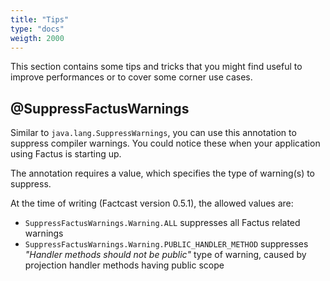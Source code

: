 ```yaml
---
title: "Tips"
type: "docs"
weigth: 2000
---
```


This section contains some tips and tricks that you might find useful to improve performances or to cover some corner
use cases.

## @SuppressFactusWarnings

Similar to `java.lang.SuppressWarnings`, you can use this annotation to suppress compiler warnings. You could notice
these when your application using Factus is starting up.

The annotation requires a value, which specifies the type of warning(s) to suppress.

At the time of writing (Factcast version 0.5.1), the allowed values are:

- `SuppressFactusWarnings.Warning.ALL` suppresses all Factus related warnings
- `SuppressFactusWarnings.Warning.PUBLIC_HANDLER_METHOD` suppresses *"Handler methods should not be public"* type of
  warning, caused by projection handler methods having public scope
